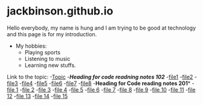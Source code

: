 # jackbinson.github.io
Hello everybody, my name is hung and I am trying to be good at technology and this page is for my introduction.
- My hobbies:
     - Playing sports
     - Listening to music
     - Learning new stuffs.

Link to the topic:
 -[Topic](https://jack.github.io/)
 -***Heading for code readning notes 102***
    -[file1](https://github.com/Jackbinson/Reading-note-102/blob/main/file1)
    -[file2](https://github.com/Jackbinson/Reading-note-102/blob/main/file2)
    -[file3](https://github.com/Jackbinson/Reading-note-102/blob/main/file3)
    -[file4](https://github.com/Jackbinson/Reading-note-102/blob/main/file4)
    -[file5](https://github.com/Jackbinson/Reading-note-102/blob/main/file5)
    -[file6](https://github.com/Jackbinson/Reading-note-102/blob/main/file6)
    -[file7](https://github.com/Jackbinson/Reading-note-102/blob/main/file7)
    -[file8](https://github.com/Jackbinson/Reading-note-102/blob/main/file8)
  -**Heading for Code reading notes 201***
 -[file 1](https://github.com/Jackbinson/Reading-note-201/blob/main/file1)
 -[file 2](https://github.com/Jackbinson/Reading-note-201/blob/main/file2)
 -[file 3](https://github.com/Jackbinson/Reading-note-201/blob/main/file3)
 -[file 4](https://github.com/Jackbinson/Reading-note-201/blob/main/file4)
 -[file 5](https://github.com/Jackbinson/Reading-note-201/blob/main/file5)
 -[file 6](https://github.com/Jackbinson/Reading-note-201/blob/main/file6)
 -[file 7](https://github.com/Jackbinson/Reading-note-201/blob/main/file7)
 -[file 8](https://github.com/Jackbinson/Reading-note-201/blob/main/file8)
 -[file 9](https://github.com/Jackbinson/Reading-note-201/blob/main/file9)
 -[file 10](https://github.com/Jackbinson/Reading-note-201/blob/main/file10)
 -[file 11](https://github.com/Jackbinson/Reading-note-201/blob/main/file11)
 -[file 12](https://github.com/Jackbinson/Reading-note-201/blob/main/file12)
 -[file 13](https://github.com/Jackbinson/Reading-note-201/blob/main/file13)
 -[file 14](https://github.com/Jackbinson/Reading-note-201/blob/main/file14)
 -[file 15](https://github.com/Jackbinson/Reading-note-201/blob/main/file15)
